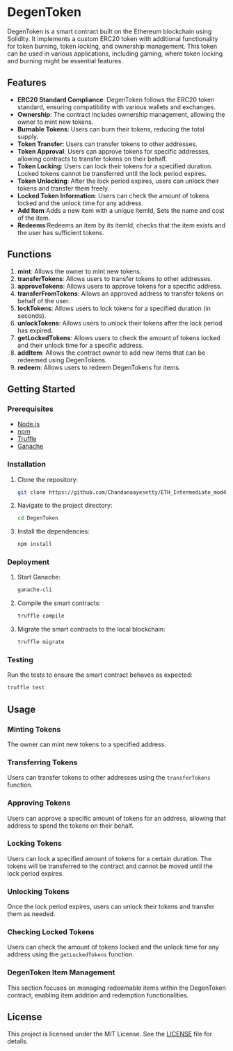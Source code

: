 # DegenToken

DegenToken is a smart contract built on the Ethereum blockchain using Solidity. It implements a custom ERC20 token with additional functionality for token burning, token locking, and ownership management. This token can be used in various applications, including gaming, where token locking and burning might be essential features.

## Features

- **ERC20 Standard Compliance**: DegenToken follows the ERC20 token standard, ensuring compatibility with various wallets and exchanges.
- **Ownership**: The contract includes ownership management, allowing the owner to mint new tokens.
- **Burnable Tokens**: Users can burn their tokens, reducing the total supply.
- **Token Transfer**: Users can transfer tokens to other addresses.
- **Token Approval**: Users can approve tokens for specific addresses, allowing contracts to transfer tokens on their behalf.
- **Token Locking**: Users can lock their tokens for a specified duration. Locked tokens cannot be transferred until the lock period expires.
- **Token Unlocking**: After the lock period expires, users can unlock their tokens and transfer them freely.
- **Locked Token Information**: Users can check the amount of tokens locked and the unlock time for any address.
- **Add Item**:Adds a new item with a unique itemId, Sets the name and cost of the item.
- **Redeems**:Redeems an item by its itemId, checks that the item exists and the user has sufficient tokens.

## Functions

1. **mint**: Allows the owner to mint new tokens.
2. **transferTokens**: Allows users to transfer tokens to other addresses.
3. **approveTokens**: Allows users to approve tokens for a specific address.
4. **transferFromTokens**: Allows an approved address to transfer tokens on behalf of the user.
5. **lockTokens**: Allows users to lock tokens for a specified duration (in seconds).
6. **unlockTokens**: Allows users to unlock their tokens after the lock period has expired.
7. **getLockedTokens**: Allows users to check the amount of tokens locked and their unlock time for a specific address.
8. **addItem**: Allows the contract owner to add new items that can be redeemed using DegenTokens.
9. **redeem**: Allows users to redeem DegenTokens for items.


## Getting Started

### Prerequisites

- [Node.js](https://nodejs.org/)
- [npm](https://www.npmjs.com/)
- [Truffle](https://www.trufflesuite.com/truffle)
- [Ganache](https://www.trufflesuite.com/ganache)

### Installation

1. Clone the repository:
    ```sh
    git clone https://github.com/Chandanaayesetty/ETH_Intermediate_mod4/tree/main
    ```
2. Navigate to the project directory:
    ```sh
    cd DegenToken
    ```
3. Install the dependencies:
    ```sh
    npm install
    ```

### Deployment

1. Start Ganache:
    ```sh
    ganache-cli
    ```
2. Compile the smart contracts:
    ```sh
    truffle compile
    ```
3. Migrate the smart contracts to the local blockchain:
    ```sh
    truffle migrate
    ```

### Testing

Run the tests to ensure the smart contract behaves as expected:

```sh
truffle test
```

## Usage

### Minting Tokens

The owner can mint new tokens to a specified address.

### Transferring Tokens

Users can transfer tokens to other addresses using the `transferTokens` function.

### Approving Tokens

Users can approve a specific amount of tokens for an address, allowing that address to spend the tokens on their behalf.

### Locking Tokens

Users can lock a specified amount of tokens for a certain duration. The tokens will be transferred to the contract and cannot be moved until the lock period expires.

### Unlocking Tokens

Once the lock period expires, users can unlock their tokens and transfer them as needed.

### Checking Locked Tokens

Users can check the amount of tokens locked and the unlock time for any address using the `getLockedTokens` function.

### DegenToken Item Management

This section focuses on managing redeemable items within the DegenToken contract, enabling item addition and redemption functionalities.

## License

This project is licensed under the MIT License. See the [LICENSE](LICENSE) file for details.

